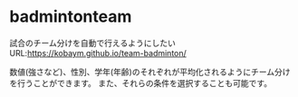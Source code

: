 # badmintonteam
試合のチーム分けを自動で行えるようにしたい 
URL:https://kobaym.github.io/team-badminton/

数値(強さなど)、性別、学年(年齢)のそれぞれが平均化されるようにチーム分けを行うことができます。 
また、それらの条件を選択することも可能です。
